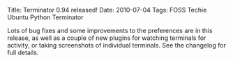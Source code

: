 Title: Terminator 0.94 released!
Date: 2010-07-04
Tags: FOSS Techie Ubuntu Python Terminator

Lots of bug fixes and some improvements to the preferences are in this release, as well as a couple of new plugins for watching terminals for activity, or taking screenshots of individual terminals.
See the changelog for full details.

